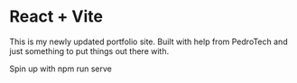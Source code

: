 # React + Vite

This is my newly updated portfolio site. Built with help from PedroTech and just something to put things out there with.

Spin up with npm run serve
